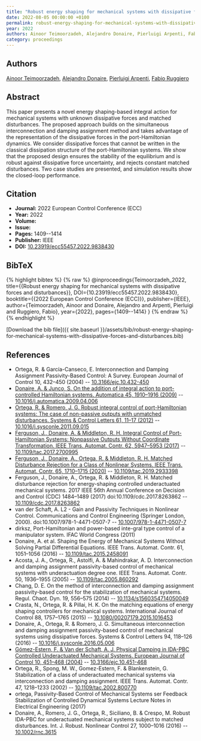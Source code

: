 ```yaml
---
title: "Robust energy shaping for mechanical systems with dissipative forces and disturbances"
date: 2022-08-05 00:00:00 +0100
permalink: robust-energy-shaping-for-mechanical-systems-with-dissipative-forces-and-disturbances
year: 2022
authors: Ainoor Teimoorzadeh, Alejandro Donaire, Pierluigi Arpenti, Fabio Ruggiero
category: proceedings
---
```

 
## Authors
[Ainoor Teimoorzadeh](authors/ainoor-teimoorzadeh), [Alejandro Donaire](authors/alejandro-donaire), [Pierluigi Arpenti](authors/pierluigi-arpenti), [Fabio Ruggiero](authors/fabio-ruggiero)
 
## Abstract
This paper presents a novel energy shaping-based integral action for mechanical systems with unknown dissipative forces and matched disturbances. The proposed approach builds on the simultaneous interconnection and damping assignment method and takes advantage of the representation of the dissipative forces in the port-Hamiltonian dynamics. We consider dissipative forces that cannot be written in the classical dissipation structure of the port-Hamiltonian systems. We show that the proposed design ensures the stability of the equilibrium and is robust against dissipative force uncertainty, and rejects constant matched disturbances. Two case studies are presented, and simulation results show the closed-loop performance.
 
## Citation
- **Journal:** 2022 European Control Conference (ECC)
- **Year:** 2022
- **Volume:** 
- **Issue:** 
- **Pages:** 1409--1414
- **Publisher:** IEEE
- **DOI:** [10.23919/ecc55457.2022.9838430](https://doi.org/10.23919/ecc55457.2022.9838430)
 
## BibTeX
{% highlight bibtex %}
{% raw %}
@inproceedings{Teimoorzadeh_2022,
  title={{Robust energy shaping for mechanical systems with dissipative forces and disturbances}},
  DOI={10.23919/ecc55457.2022.9838430},
  booktitle={{2022 European Control Conference (ECC)}},
  publisher={IEEE},
  author={Teimoorzadeh, Ainoor and Donaire, Alejandro and Arpenti, Pierluigi and Ruggiero, Fabio},
  year={2022},
  pages={1409--1414}
}
{% endraw %}
{% endhighlight %}
 
[Download the bib file]({{ site.baseurl }}/assets/bib/robust-energy-shaping-for-mechanical-systems-with-dissipative-forces-and-disturbances.bib)
 
## References
- Ortega, R. & García-Canseco, E. Interconnection and Damping Assignment Passivity-Based Control: A Survey. European Journal of Control 10, 432–450 (2004) -- [10.3166/ejc.10.432-450](https://doi.org/10.3166/ejc.10.432-450)
- [Donaire, A. & Junco, S. On the addition of integral action to port-controlled Hamiltonian systems. Automatica 45, 1910–1916 (2009)](on-the-addition-of-integral-action-to-port-controlled-hamiltonian-systems) -- [10.1016/j.automatica.2009.04.006](https://doi.org/10.1016/j.automatica.2009.04.006)
- [Ortega, R. & Romero, J. G. Robust integral control of port-Hamiltonian systems: The case of non-passive outputs with unmatched disturbances. Systems &amp; Control Letters 61, 11–17 (2012)](robust-integral-control-of-port-hamiltonian-systems-the-case-of-non-passive-outputs-with-unmatched-disturbances) -- [10.1016/j.sysconle.2011.09.015](https://doi.org/10.1016/j.sysconle.2011.09.015)
- [Ferguson, J., Donaire, A. & Middleton, R. H. Integral Control of Port-Hamiltonian Systems: Nonpassive Outputs Without Coordinate Transformation. IEEE Trans. Automat. Contr. 62, 5947–5953 (2017)](integral-control-of-port-hamiltonian-systems-nonpassive-outputs-without-coordinate-transformation) -- [10.1109/tac.2017.2700995](https://doi.org/10.1109/tac.2017.2700995)
- [Ferguson, J., Donaire, A., Ortega, R. & Middleton, R. H. Matched Disturbance Rejection for a Class of Nonlinear Systems. IEEE Trans. Automat. Contr. 65, 1710–1715 (2020)](matched-disturbance-rejection-for-a-class-of-nonlinear-systems) -- [10.1109/tac.2019.2933398](https://doi.org/10.1109/tac.2019.2933398)
- Ferguson, J., Donaire, A., Ortega, R. & Middleton, R. H. Matched disturbance rejection for energy-shaping controlled underactuated mechanical systems. 2017 IEEE 56th Annual Conference on Decision and Control (CDC) 1484–1489 (2017) doi:10.1109/cdc.2017.8263862 -- [10.1109/cdc.2017.8263862](https://doi.org/10.1109/cdc.2017.8263862)
- van der Schaft, A. L2 - Gain and Passivity Techniques in Nonlinear Control. Communications and Control Engineering (Springer London, 2000). doi:10.1007/978-1-4471-0507-7 -- [10.1007/978-1-4471-0507-7](https://doi.org/10.1007/978-1-4471-0507-7)
- dirksz, Port-Hamiltonian and power-based inte-gral type control of a manipulator system. IFAC World Congress (2011)
- Donaire, A. et al. Shaping the Energy of Mechanical Systems Without Solving Partial Differential Equations. IEEE Trans. Automat. Contr. 61, 1051–1056 (2016) -- [10.1109/tac.2015.2458091](https://doi.org/10.1109/tac.2015.2458091)
- Acosta, J. A., Ortega, R., Astolfi, A. & Mahindrakar, A. D. Interconnection and damping assignment passivity-based control of mechanical systems with underactuation degree one. IEEE Trans. Automat. Contr. 50, 1936–1955 (2005) -- [10.1109/tac.2005.860292](https://doi.org/10.1109/tac.2005.860292)
- Chang, D. E. On the method of interconnection and damping assignment passivity-based control for the stabilization of mechanical systems. Regul. Chaot. Dyn. 19, 556–575 (2014) -- [10.1134/s1560354714050049](https://doi.org/10.1134/s1560354714050049)
- Crasta, N., Ortega, R. & Pillai, H. K. On the matching equations of energy shaping controllers for mechanical systems. International Journal of Control 88, 1757–1765 (2015) -- [10.1080/00207179.2015.1016453](https://doi.org/10.1080/00207179.2015.1016453)
- Donaire, A., Ortega, R. & Romero, J. G. Simultaneous interconnection and damping assignment passivity-based control of mechanical systems using dissipative forces. Systems &amp; Control Letters 94, 118–126 (2016) -- [10.1016/j.sysconle.2016.05.006](https://doi.org/10.1016/j.sysconle.2016.05.006)
- [Gómez-Estern, F. & Van der Schaft, A. J. Physical Damping in IDA-PBC Controlled Underactuated Mechanical Systems. European Journal of Control 10, 451–468 (2004)](physical-damping-in-ida-pbc-controlled-underactuated-mechanical-systems) -- [10.3166/ejc.10.451-468](https://doi.org/10.3166/ejc.10.451-468)
- Ortega, R., Spong, M. W., Gomez-Estern, F. & Blankenstein, G. Stabilization of a class of underactuated mechanical systems via interconnection and damping assignment. IEEE Trans. Automat. Contr. 47, 1218–1233 (2002) -- [10.1109/tac.2002.800770](https://doi.org/10.1109/tac.2002.800770)
- ortega, Passivity-Based Control of Mechanical Systems ser Feedback Stabilization of Controlled Dynamical Systems Lecture Notes in Electrical Engineering (2017)
- Donaire, A., Romero, J. G., Ortega, R., Siciliano, B. & Crespo, M. Robust IDA-PBC for underactuated mechanical systems subject to matched disturbances. Int. J. Robust. Nonlinear Control 27, 1000–1016 (2016) -- [10.1002/rnc.3615](https://doi.org/10.1002/rnc.3615)

